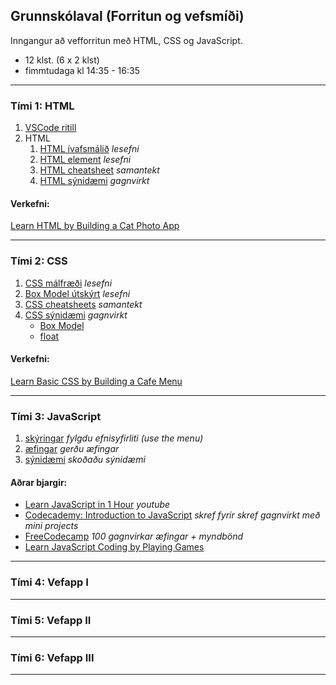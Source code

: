 ## Grunnskólaval (Forritun og vefsmíði)

Inngangur að vefforritun með HTML, CSS og JavaScript.

- 12 klst. (6 x 2 klst)
- fimmtudaga kl 14:35 - 16:35 

---

### Tími 1: HTML
1. [VSCode ritill](https://code.visualstudio.com/)
1. HTML
   1. [HTML ívafsmálið](https://bok.vefforritun.is/03.html) _lesefni_
   1. [HTML element](https://bok.vefforritun.is/04.element) _lesefni_
   1. [HTML cheatsheet](https://www.codecademy.com/learn/learn-html/modules/learn-html-elements/cheatsheet) _samantekt_
   1. [HTML sýnidæmi](https://www.w3schools.com/html/html_basic.asp) _gagnvirkt_
   
#### Verkefni:
[Learn HTML by Building a Cat Photo App](https://www.freecodecamp.org/learn/2022/responsive-web-design/learn-html-by-building-a-cat-photo-app/step-1)



<!--
1. [HTML validator](https://validator.w3.org/#validate_by_input) _athugar með villur_
[Fyrirlestur — HTML Element](https://github.com/vefforritun/vef1-2023/blob/main/namsefni/03.html-element/1.html-element.md)
> [töflur, listar og form](https://bok.vefforritun.is/05.toflur-listar-form.html) _ítarefni_
-->

---

### Tími 2: CSS

1. [CSS málfræði](https://github.com/vefforritun/book/blob/main/chapters/10.css-malfraedi.md) _lesefni_
1. [Box Model útskýrt](https://github.com/vefforritun/book/blob/main/chapters/11.css-box-model.md) _lesefni_
1. [CSS cheatsheets](https://www.codecademy.com/learn/learn-css/modules/syntax-and-selectors/cheatsheet) _samantekt_
1. [CSS sýnidæmi](https://www.w3schools.com/w3css/default.asp) _gagnvirkt_
   - [Box Model](https://www.w3schools.com/css/css_boxmodel.asp) 
   - [float](https://www.w3schools.com/css/css_float.asp)

#### Verkefni:
[Learn Basic CSS by Building a Cafe Menu](https://www.freecodecamp.org/learn/2022/responsive-web-design/learn-basic-css-by-building-a-cafe-menu/step-1)


<!--
CSS yfirlit: https://github.com/vefforritun/vef1-2023/blob/main/vikur/vika-03.md
-->

---

### Tími 3: JavaScript

1. [skýringar](https://www.w3schools.com/js/) _fylgdu efnisyfirliti (use the menu)_
1. [æfingar](https://www.w3schools.com/js/exercise_js.asp) _gerðu æfingar_
1. [sýnidæmi](https://www.w3schools.com/js/js_examples.asp) _skoðaðu sýnidæmi_

#### Aðrar bjargir:
- [Learn JavaScript in 1 Hour](https://www.youtube.com/watch?v=W6NZfCO5SIk) _youtube_ <br>
- [Codecademy: Introduction to JavaScript](https://www.codecademy.com/learn/introduction-to-javascript) _skref fyrir skref gagnvirkt með mini projects_
- [FreeCodecamp](https://www.freecodecamp.org/learn/javascript-algorithms-and-data-structures/#basic-javascript) _100 gagnvirkar æfingar + myndbönd_
- [Learn JavaScript Coding by Playing Games](https://medium.com/geekculture/learn-javascript-coding-by-playing-games-7ff4598e5be9)
 
<!--
- [JavaScript Cheatsheeets](https://www.codecademy.com/learn/paths/create-video-games-with-phaser/tracks/game-dev-learn-javascript-basics/modules/game-dev-learn-javascript-basics/cheatsheet) <br>
-->

---

### Tími 4: Vefapp I
<!-- intro: https://youtu.be/QLPA0vftC60?t=606 -->

<!--
1. Github (geymsla og vefhýsing) 
   1. [Búa til reikning](https://youtu.be/ovCRBERA1NQ) á Github.com
   1. [Búa til repository](https://www.youtube.com/watch?v=HhfPWwz8lVA&ab_channel=RichMcCue)  _hakaðu líka í README file reitinn_
   1. [Að hýsa vefsíðu á Github](https://pages.github.com/)
1. [Google fonts](https://fonts.google.com/), [Getting started](https://developers.google.com/fonts/docs/getting_started)
1. [Litir]()

#### Ýmislegt gagnlegt
   1. [icons](https://fonts.google.com/icons?selected=Material+Icons:assignment) `<link href="https://fonts.googleapis.com/icon?family=Material+Icons" rel="stylesheet">` 
-->


---

### Tími 5: Vefapp II

<!--
1. [CSS: Flexbox](https://bok.vefforritun.is/17.css-flexbox.html) _lesefni_
1. [Flexbox guide](https://css-tricks.com/snippets/css/a-guide-to-flexbox/)  _tutorial_
1. Flexbox leikir: [froggy](https://flexboxfroggy.com/) og [defence](http://www.flexboxdefense.com/)
1. [Learn CSS Flexbox by building a photo gallery](https://www.freecodecamp.org/learn/2022/responsive-web-design/learn-css-flexbox-by-building-a-photo-gallery/step-1)
-->


<!--
#### CSS Grids
1. [Marktæk html tög](https://www.w3schools.com/html/html5_semantic_elements.asp) 
1. [CSS Grid Layout](https://www.w3schools.com/css/css_grid.asp) 
1. [Learn CSS Grid](https://learncssgrid.com/) og [guide](https://css-tricks.com/snippets/css/complete-guide-grid/)
1. [Grid by example](https://gridbyexample.com/examples/)

#### Verkefni:
- [Learn CSS Grids by builidng a Magazine](https://www.freecodecamp.org/learn/2022/responsive-web-design/learn-css-grid-by-building-a-magazine/step-1)
-->

<!--
> [Skalanlegir vefir](https://bok.vefforritun.is/18.skalanlegir) 
> [Sveigjanleg hönnun](https://vefgrunnur.github.io/Verkefni-4/)
-->
---

### Tími 6: Vefapp III

---

<!-- 
- [Bókin um vefforritun](https://bok.vefforritun.is/) 
- [vefforritun I HÍ](https://github.com/vefforritun/vef1-2023)
- [Vefgrunnur](https://vefgrunnur.github.io/)  
-->

